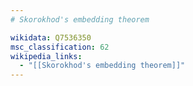 ```yaml
---
# Skorokhod's embedding theorem

wikidata: Q7536350
msc_classification: 62
wikipedia_links:
  - "[[Skorokhod's embedding theorem]]"
---
```

